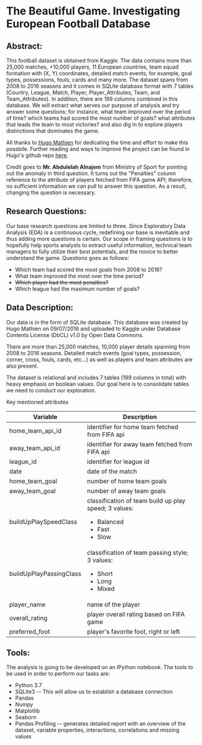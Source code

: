 # The Beautiful Game. Investigating European Football Database

## Abstract:
This football dataset is obtained from Kaggle. The data contains more than 25,000 matches, +10,000 players, 11 European countries, team squad formation with (X, Y) coordinates, detailed match events; for example, goal types, possessions, fouls, cards and many more. The dataset spans from 2008 to 2016 seasons and it comes in SQLite database format with 7 tables (Country, League, Match, Player, Player_Attributes, Team, and Team_Attributes). In addition, there are 199 columns combined in this database. We will extract what serves our purpose of analysis and try answer some questions; for instance, what team improved over the period of time? which teams had scored the most number of goals? what attributes that leads the team to most victories? and also dig in to explore players distinctions that dominates the game.

All thanks to [Hugo Mathien](https://www.kaggle.com/hugomathien) for dedicating the time and effort to make this possbile. Further reading and ways to improve the project can be found in Hugo's github repo [here](https://github.com/hugomathien/football-data-collection).

Credit goes to **Mr. Abdulelah Alnajem** from Ministry of Sport for pointing out the anomaly in third question. It turns out the "Penalties" column reference to the attribute of players fetched from FIFA game API; therefore, no sufficient information we can pull to answer this question. As a result, changing the question is necessary.

## Research Questions:
Our base research questions are limited to three. Since Exploratory Data Analysis (EDA) is a continuous cycle, redefining our base is inevitable and thus adding more questions is certain. Our scope in framing questions is to hopefully help sports analysts to extract useful information, technical team managers to fully utilize their best potentials, and the novice to better understand the game. Questions goes as follows:

- Which team had scored the most goals from 2008 to 2016?
- What team improved the most over the time period?
- ~~Which player had the most penalties?~~
- Which league had the maximum number of goals?
    

## Data Description:
Our data is in the form of SQLite database. This database was created by Hugo Mathien on 09/07/2016 and uploaded to Kaggle under Database Contents License (DbCL) v1.0 by Open Data Commons. 

There are more than 25,000 matches, 10,000 player details spanning from 2008 to 2016 seasons. Detailed match events (goal types, possession, corner, cross, fouls, cards, etc...) as well as players and team attributes are also present.

The dataset is relational and includes 7 tables (199 columns in total) with heavy emphasis on boolean values. Our goal here is to consolidate tables we need to conduct our exploration.

Key mentioned attributes

| Variable | Description |
| -   | - |
| home_team_api_id | identifier for home team fetched from FIFA api |
| away_team_api_id | identifier for away team fetched from FIFA api |
| league_id | identifier for league id |
| date | date of the match |
| home_team_goal | number of home team goals |
| away_team_goal | number of away team goals |
| buildUpPlaySpeedClass | classification of team build up play speed; 3 values: <ul><li>Balanced</li><li>Fast</li><li>Slow</li></ul> |
| buildUpPlayPassingClass | classification of team passing style; 3 values: <ul><li>Short</li><li>Long</li><li>Mixed</li></ul> |
| player_name| name of the player | 
| overall_rating | player overall rating based on FIFA game |
| preferred_foot | player's favorite foot, right or left |


## Tools:
The analysis is going to be developed on an IPython notebook. The tools to be used in order to perform our tasks are:

- Python 3.7
- SQLite3 -- This will allow us to establish a database connection
- Pandas
- Numpy
- Matplotlib
- Seaborn
- Pandas Profiling -- generates detailed report with an overview of the dataset, variable properties, interactions, correlations and missing values

